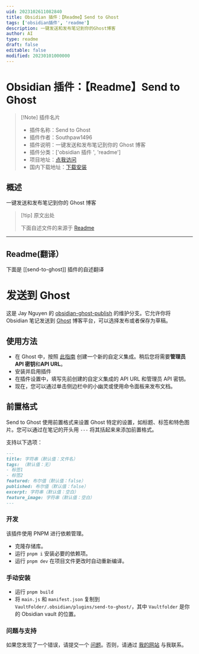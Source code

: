 ```yaml
---
uid: 2023102611082840
title: Obsidian 插件：【Readme】Send to Ghost
tags: ['obsidian插件', 'readme']
description: 一键发送和发布笔记到你的Ghost博客
author: AI
type: readme
draft: false
editable: false
modified: 20230101000000
---
```


# Obsidian 插件：【Readme】Send to Ghost

> [!Note] 插件名片
> - 插件名称：Send to Ghost
> - 插件作者：Southpaw1496
> - 插件说明：一键发送和发布笔记到你的 Ghost 博客
> - 插件分类：['obsidian 插件 ', 'readme']
> - 项目地址：[点我访问](https://github.com/southpaw1496/obsidian-send-to-ghost)
> - 国内下载地址：[下载安装](https://pkmer.cn/products/plugin/pluginMarket/?send-to-ghost)

## 概述

一键发送和发布笔记到你的 Ghost 博客

> [!tip] 原文出处
>
>下面自述文件的来源于 [Readme](https://ghproxy.net/https://raw.githubusercontent.com/Southpaw1496/obsidian-send-to-ghost/master/README.md)

---

## Readme(翻译）

下面是 [[send-to-ghost]] 插件的自述翻译

# 发送到 Ghost

这是 Jay Nguyen 的 [obsidian-ghost-publish](https://github.com/jaynguyens/obsidian-ghost-publish) 的维护分支。它允许你将 Obsidian 笔记发送到 [Ghost](https://ghost.org) 博客平台，可以选择发布或者保存为草稿。

## 使用方法

- 在 Ghost 中，按照 [此指南](https://ghost.org/integrations/custom-integrations/) 创建一个新的自定义集成。稍后您将需要**管理员 API 密钥**和**API URL**。
- 安装并启用插件
- 在插件设置中，填写先前创建的自定义集成的 API URL 和管理员 API 密钥。
- 现在，您可以通过单击侧边栏中的小幽灵或使用命令面板来发布文档。

## 前置格式

Send to Ghost 使用前置格式来设置 Ghost 特定的设置，如标题、标签和特色图片。您可以通过在笔记的开头用 `---` 将其括起来来添加前置格式。

支持以下选项：

```md
---
title: 字符串（默认值：文件名）
tags: （默认值：无）
- 标签1
- 标签2
featured: 布尔值（默认值：false）
published: 布尔值（默认值：false）
excerpt: 字符串（默认值：空白）
feature_image: 字符串（默认值：空白）
---
```

### 开发

该插件使用 PNPM 进行依赖管理。

- 克隆存储库。
- 运行 `pnpm i` 安装必要的依赖项。
- 运行 `pnpm dev` 在项目文件更改时自动重新编译。

### 手动安装

- 运行 `pnpm build`
- 将 `main.js` 和 `manifest.json` 复制到 `VaultFolder/.obsidian/plugins/send-to-ghost/`，其中 `Vaultfolder` 是你的 Obsidian vault 的位置。

### 问题与支持

如果您发现了一个错误，请提交一个 [问题](https://github.com/Southpaw1496/obsidian-send-to-ghost)。否则，请通过 [我的网站](https://southpaw1496.me) 与我联系。
